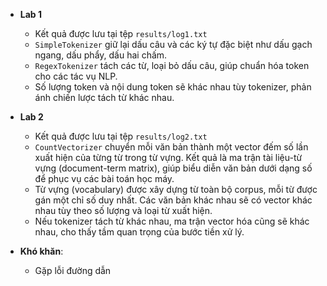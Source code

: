 - **Lab 1**
  - Kết quả được lưu tại tệp `results/log1.txt`
  - `SimpleTokenizer` giữ lại dấu câu và các ký tự đặc biệt như dấu gạch ngang, dấu phẩy, dấu hai chấm.
  - `RegexTokenizer` tách các từ, loại bỏ dấu câu, giúp chuẩn hóa token cho các tác vụ NLP.
  - Số lượng token và nội dung token sẽ khác nhau tùy tokenizer, phản ánh chiến lược tách từ khác nhau.

- **Lab 2**
  - Kết quả được lưu tại tệp `results/log2.txt`
  - `CountVectorizer` chuyển mỗi văn bản thành một vector đếm số lần xuất hiện của từng từ trong từ vựng. Kết quả là ma trận tài liệu-từ vựng (document-term matrix), giúp biểu diễn văn bản dưới dạng số để phục vụ các bài toán học máy.
  - Từ vựng (vocabulary) được xây dựng từ toàn bộ corpus, mỗi từ được gán một chỉ số duy nhất. Các văn bản khác nhau sẽ có vector khác nhau tùy theo số lượng và loại từ xuất hiện.
  - Nếu tokenizer tách từ khác nhau, ma trận vector hóa cũng sẽ khác nhau, cho thấy tầm quan trọng của bước tiền xử lý.

- **Khó khăn**:
  - Gặp lỗi đường dẫn
  